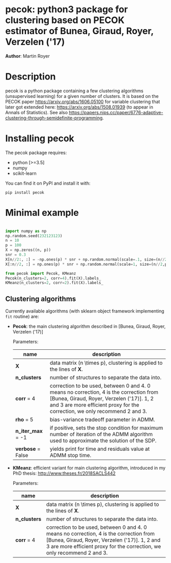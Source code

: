 
# pecok: python3 package for clustering based on PECOK estimator of Bunea, Giraud, Royer, Verzelen ('17)

**Author**: Martin Royer

# Description

pecok is a python package containing a few clustering algorithms (unsupervised learning) for a given number of clusters. It is based on the PECOK paper https://arxiv.org/abs/1606.05100 for variable clustering that later got extended here: https://arxiv.org/abs/1508.01939 (to appear in Annals of Statistics). See also https://papers.nips.cc/paper/6776-adaptive-clustering-through-semidefinite-programming.

# Installing pecok

The pecok package requires:

* python [>=3.5]
* numpy
* scikit-learn

You can find it on PyPI and install it with:
```shell
pip install pecok
```

# Minimal example

```python
    
import numpy as np
np.random.seed(232123123)
n = 10
p = 100
X = np.zeros((n, p))
snr = 0.3
X[n//2:, :] = -np.ones(p) * snr + np.random.normal(scale=.1, size=(n//2,p))
X[:n//2, :] = np.ones(p) * snr + np.random.normal(scale=1, size=(n//2,p))

from pecok import Pecok, KMeanz
Pecok(n_clusters=2, corr=4).fit(X).labels_
KMeanz(n_clusters=2, corr=2).fit(X).labels_
```


## Clustering algorithms

Currently available algorithms (with sklearn object framework implementing `fit` routine) are:

  * **Pecok**: the main clustering algorithm described in [Bunea, Giraud, Royer, Verzelen ('17)]

    Parameters:

    | **name** | **description** |
    | --- | --- |
    |**X** | data matrix (n \times p), clustering is applied to the lines of **X**.|
    |**n_clusters** | number of structures to separate the data into.|
    |**corr** = 4| correction to be used, between 0 and 4. 0 means no correction, 4 is the correction from [Bunea, Giraud, Royer, Verzelen ('17)]. 1, 2 and 3 are more efficient proxy for the correction, we only recommend 2 and 3. |
    |**rho** = 5| bias-variance tradeoff parameter in ADMM.|
    |**n_iter_max** = -1| if positive, sets the stop condition for maximum number of iteration of the ADMM algorithm used to approximate the solution of the SDP.|
	|**verbose** = False| yields print for time and residuals value at ADMM stop time.|

  * **KMeanz**: efficient variant for main clustering algorithm, introduced in my PhD thesis: http://www.theses.fr/2018SACLS442

    Parameters:

    | **name** | **description** |
    | --- | --- |
    |**X** | data matrix (n \times p), clustering is applied to the lines of **X**.|
    |**n_clusters** | number of structures to separate the data into.|
    |**corr** = 4| correction to be used, between 0 and 4. 0 means no correction, 4 is the correction from [Bunea, Giraud, Royer, Verzelen ('17)]. 1, 2 and 3 are more efficient proxy for the correction, we only recommend 2 and 3. |

